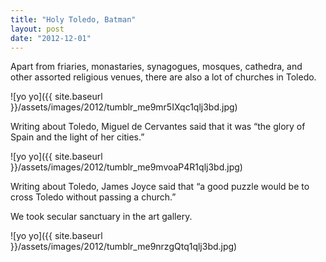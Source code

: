 ```yaml
---
title: "Holy Toledo, Batman"
layout: post
date: "2012-12-01"
---
```


Apart from friaries, monastaries, synagogues, mosques, cathedra, and other assorted religious venues, there are also a lot of churches in Toledo.

![yo yo]({{ site.baseurl }}/assets/images/2012/tumblr_me9mr5IXqc1qlj3bd.jpg)

Writing about Toledo, Miguel de Cervantes said that it was “the glory of Spain and the light of her cities.”

![yo yo]({{ site.baseurl }}/assets/images/2012/tumblr_me9mvoaP4R1qlj3bd.jpg)

Writing about Toledo, James Joyce said that “a good puzzle would be to cross Toledo without passing a church.”

We took secular sanctuary in the art gallery.

![yo yo]({{ site.baseurl }}/assets/images/2012/tumblr_me9nrzgQtq1qlj3bd.jpg)
